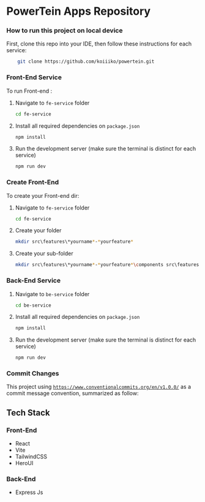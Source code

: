 # PowerTein Apps Repository

### How to run this project on local device
First, clone this repo into your IDE, then follow these instructions for each service:

```bash
    git clone https://github.com/koiiiko/powertein.git
```

### Front-End Service
To run Front-end : 
    
1. Navigate to `fe-service` folder
    
    ```bash
    cd fe-service
    ```
2. Install all required dependencies on `package.json`
    ```bash
    npm install
    ```
3. Run the development server (make sure the terminal is distinct for each service)
   ```bash
   npm run dev
   ```

### Create Front-End 
To create your Front-end dir:

 1. Navigate to `fe-service` folder
    
    ```bash
    cd fe-service
    ```
2. Create your folder
    ```bash
    mkdir src\features\*yourname*-*yourfeature*
    ```

3. Create your sub-folder
    ```bash
    mkdir src\features\*yourname*-*yourfeature*\components src\features\*yourname*-*yourfeature*\containers src\features\*yourname*-*yourfeature*\lib src\features\*yourname*-*yourfeature*\pages
    ```

### Back-End Service
1. Navigate to `be-service` folder
    
    ```bash
    cd be-service
    ```
2. Install all required dependencies on `package.json`
    ```bash
    npm install
    ```
3. Run the development server (make sure the terminal is distinct for each service)
   ```bash
   npm run dev
   ```

### Commit Changes
This project using [`https://www.conventionalcommits.org/en/v1.0.0/`](https://www.conventionalcommits.org/en/v1.0.0/) as a commit message convention, summarized as follow:


## Tech Stack
### Front-End
- React
- Vite
- TailwindCSS
- HeroUI

### Back-End
- Express Js